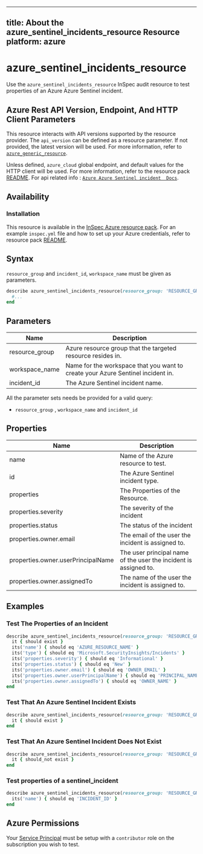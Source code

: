 ---
title: About the azure_sentinel_incidents_resource Resource
platform: azure
  ---

# azure_sentinel_incidents_resource

Use the `azure_sentinel_incidents_resource` InSpec audit resource to test properties of an Azure Azure Sentinel incident.

## Azure Rest API Version, Endpoint, And HTTP Client Parameters

This resource interacts with API versions supported by the resource provider.
The `api_version` can be defined as a resource parameter.
If not provided, the latest version will be used.
For more information, refer to [`azure_generic_resource`](azure_generic_resource.md).

Unless defined, `azure_cloud` global endpoint, and default values for the HTTP client will be used.
For more information, refer to the resource pack [README](../../README.md).
For api related info : [`Azure Azure Sentinel incident  Docs`](https://docs.microsoft.com/en-us/rest/api/securityinsights/incidents/get).


## Availability

### Installation

This resource is available in the [InSpec Azure resource pack](https://github.com/inspec/inspec-azure).
For an example `inspec.yml` file and how to set up your Azure credentials, refer to resource pack [README](../../README.md#Service-Principal).

## Syntax

`resource_group` and `incident_id`, `workspace_name` must be given as parameters.

```ruby
describe azure_sentinel_incidents_resource(resource_group: 'RESOURCE_GROUP', workspace_name: 'WORKSPACE_NAME', incident_id: 'INCIDENT_ID') do
  #...
end
```

## Parameters

| Name                           | Description                                                                       |
|--------------------------------|-----------------------------------------------------------------------------------|
| resource_group                 | Azure resource group that the targeted resource resides in.     |
| workspace_name                 | Name for the workspace that you want to create your Azure Sentinel incident  in. |
| incident_id                    | The Azure Sentinel incident  name. |

All the parameter sets needs be provided for a valid query:
- `resource_group` , `workspace_name` and `incident_id`

## Properties

| Name                           | Description                                                                      |
  |--------------------------------|----------------------------------------------------------------------------------|
| name                           | Name of the Azure resource to test.                                        |
| id                             | The Azure Sentinel incident  type.                                                 |
| properties                     | The Properties of the Resource.                                |
| properties.severity | The severity of the incident | `properties.severity` |
| properties.status| The status of the incident | `properties.status` |
| properties.owner.email | The email of the user the incident is assigned to. | `properties.owner.email` |
| properties.owner.userPrincipalName| The user principal name of the user the incident is assigned to. | `properties.owner.userPrincipalName` |
| properties.owner.assignedTo | The name of the user the incident is assigned to. | `properties.owner.assignedTo` |

## Examples

### Test The Properties of an Incident

```ruby
describe azure_sentinel_incidents_resource(resource_group: 'RESOURCE_GROUP', workspace_name: 'WORKSPACE_NAME', incident_id: 'INCIDENT_ID') do
  it { should exist }
  its('name') { should eq 'AZURE_RESOURCE_NAME' }
  its('type') { should eq 'Microsoft.SecurityInsights/Incidents' }
  its('properties.severity') { should eq 'Informational' }
  its('properties.status') { should eq 'New' }
  its('properties.owner.email') { should eq 'OWNER_EMAIL' }
  its('properties.owner.userPrincipalName') { should eq 'PRINCIPAL_NAME' }
  its('properties.owner.assignedTo') { should eq 'OWNER_NAME' }
end
```


### Test That An Azure Sentinel Incident Exists

```ruby
describe azure_sentinel_incidents_resource(resource_group: 'RESOURCE_GROUP', workspace_name: 'WORKSPACE_NAME', incident_id: 'INCIDENT_ID') do
  it { should exist }
end
```

### Test That An Azure Sentinel Incident Does Not Exist

  ```ruby
  describe azure_sentinel_incidents_resource(resource_group: 'RESOURCE_GROUP', workspace_name: 'WORKSPACE_NAME', incident_id: 'INCIDENT_ID') do
    it { should_not exist }
  end
  ```

### Test properties of a sentinel_incident

  ```ruby
  describe azure_sentinel_incidents_resource(resource_group: 'RESOURCE_GROUP', workspace_name: 'WORKSPACE_NAME', incident_id: 'INCIDENT_ID') do
    its('name') { should eq 'INCIDENT_ID' }
  end
  ```

## Azure Permissions

Your [Service Principal](https://docs.microsoft.com/en-us/azure/azure-resource-manager/resource-group-create-service-principal-portal) must be setup with a `contributor` role on the subscription you wish to test.

